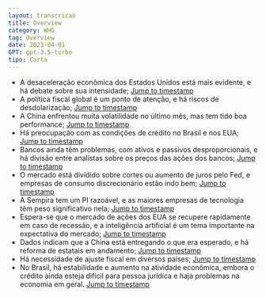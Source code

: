 ```yaml
---
layout: transcricao
title: Overview
category: WHG
tag: Overview
date: 2023-04-01
GPT: gpt-3.5-turbo
tipo: Carta
---
```



<script src="https://www.youtube.com/iframe_api"></script>
<script>
let player;

function onYouTubeIframeAPIReady() {
    player = new YT.Player('youtubeVideo', {
        height: '390',
        width: '640',
        videoId: 'lqOv5lwXAFc',
    });
}

function jumpToTimestamp(secs) {
    let timestamp = secs; // Set the desired timestamp in seconds
    player.seekTo(timestamp);
}
</script>
- A desaceleração econômica dos Estados Unidos está mais evidente, e há debate sobre sua intensidade;
<a href="#" onclick="jumpToTimestamp(228)">Jump to timestamp</a>
- A política fiscal global é um ponto de atenção, e há riscos de desdolarização;
<a href="#" onclick="jumpToTimestamp(3212)">Jump to timestamp</a>
- A China enfrentou muita volatilidade no último mês, mas tem tido boa performance;
<a href="#" onclick="jumpToTimestamp(108)">Jump to timestamp</a>
- Há preocupação com as condições de crédito no Brasil e nos EUA;
<a href="#" onclick="jumpToTimestamp(168)">Jump to timestamp</a>
- Bancos ainda têm problemas, com ativos e passivos desproporcionais, e há divisão entre analistas sobre os preços das ações dos bancos;
<a href="#" onclick="jumpToTimestamp(580)">Jump to timestamp</a>
- O mercado está dividido sobre cortes ou aumento de juros pelo Fed, e empresas de consumo discrecionário estão indo bem;
<a href="#" onclick="jumpToTimestamp(1477)">Jump to timestamp</a>
- A Sempira tem um PI razoável, e as maiores empresas de tecnologia têm peso significativo nela;
<a href="#" onclick="jumpToTimestamp(2074)">Jump to timestamp</a>
- Espera-se que o mercado de ações dos EUA se recupere rapidamente em caso de recessão, e a inteligência artificial é um tema importante na expectativa do mercado;
<a href="#" onclick="jumpToTimestamp(2314)">Jump to timestamp</a>
- Dados indicam que a China está entregando o que era esperado, e há reforma de estatais em andamento;
<a href="#" onclick="jumpToTimestamp(2614)">Jump to timestamp</a>
- Há necessidade de ajuste fiscal em diversos países;
<a href="#" onclick="jumpToTimestamp(2974)">Jump to timestamp</a>
- No Brasil, há estabilidade e aumento na atividade econômica, embora o crédito ainda esteja difícil para pessoa jurídica e haja problemas na economia em geral.
<a href="#" onclick="jumpToTimestamp(3271)">Jump to timestamp</a>
<div id="youtubeVideo"></div>
